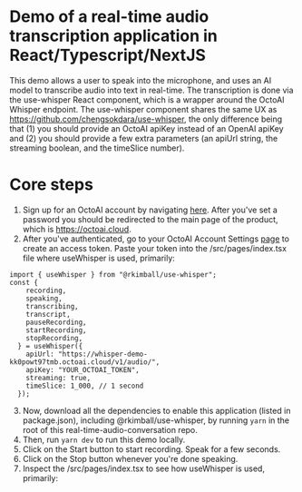 # Demo of a real-time audio transcription application in React/Typescript/NextJS

This demo allows a user to speak into the microphone, and uses an AI model to transcribe audio into text in real-time. 
The transcription is done via the use-whisper React component, which is a wrapper around the OctoAI Whisper endpoint.
The use-whisper component shares the same UX as https://github.com/chengsokdara/use-whisper, the only difference being that (1) you should provide an OctoAI apiKey instead of an OpenAI apiKey and (2) you should provide a few extra parameters (an apiUrl string, the streaming boolean, and the timeSlice number).

# Core steps

1. Sign up for an OctoAI account by navigating [here](https://identity.octoml.ai/oauth/account/sign-up?redirectUrl=https://octoai.cloud). After you've set a password you should be redirected to the main page of the product, which is https://octoai.cloud.
2. After you've authenticated, go to your OctoAI Account Settings [page](https://octoai.cloud/settings) to create an access token. Paste your token into the /src/pages/index.tsx file where useWhisper is used, primarily:

```
import { useWhisper } from "@rkimball/use-whisper";
const {
    recording,
    speaking,
    transcribing,
    transcript,
    pauseRecording,
    startRecording,
    stopRecording,
  } = useWhisper({
    apiUrl: "https://whisper-demo-kk0powt97tmb.octoai.cloud/v1/audio/",
    apiKey: "YOUR_OCTOAI_TOKEN",
    streaming: true,
    timeSlice: 1_000, // 1 second
  });
```
3. Now, download all the dependencies to enable this application (listed in package.json), including @rkimball/use-whisper, by running 
`yarn` in the root of this real-time-audio-conversation repo.
4. Then, run `yarn dev` to run this demo locally.
5. Click on the Start button to start recording. Speak for a few seconds.
6. Click on the Stop button whenever you're done speaking.
7. Inspect the /src/pages/index.tsx to see how useWhisper is used, primarily:



